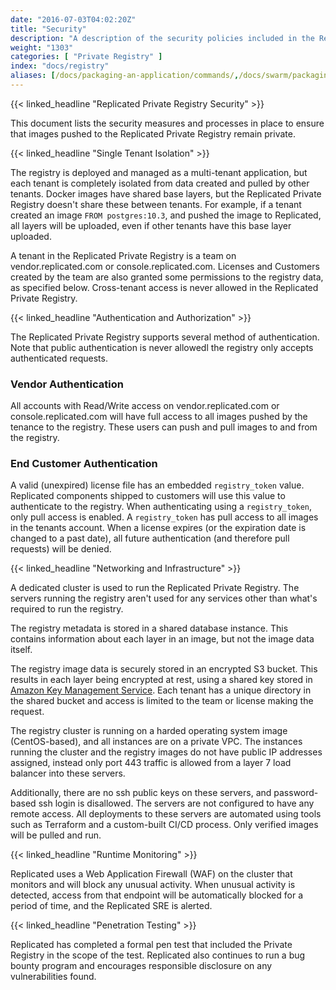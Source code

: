 ```yaml
---
date: "2016-07-03T04:02:20Z"
title: "Security"
description: "A description of the security policies included in the Replicated Private Registry"
weight: "1303"
categories: [ "Private Registry" ]
index: "docs/registry"
aliases: [/docs/packaging-an-application/commands/,/docs/swarm/packaging-an-application/commands/]
---
```


{{< linked_headline "Replicated Private Registry Security" >}}

This document lists the security measures and processes in place to ensure that images pushed to the Replicated Private Registry remain private.

{{< linked_headline "Single Tenant Isolation" >}}

The registry is deployed and managed as a multi-tenant application, but each tenant is completely isolated from data created and pulled by other tenants. Docker images have shared base layers, but the Replicated Private Registry doesn't share these between tenants. For example, if a tenant created an image `FROM postgres:10.3`, and pushed the image to Replicated, all layers will be uploaded, even if other tenants have this base layer uploaded.

A tenant in the Replicated Private Registry is a team on vendor.replicated.com or console.replicated.com. Licenses and Customers created by the team are also granted some permissions to the registry data, as specified below. Cross-tenant access is never allowed in the Replicated Private Registry.

{{< linked_headline "Authentication and Authorization" >}}

The Replicated Private Registry supports several method of authentication. Note that public authentication is never allowedl the registry only accepts authenticated requests.

### Vendor Authentication

All accounts with Read/Write access on vendor.replicated.com or console.replicated.com will have full access to all images pushed by the tenance to the registry. These users can push and pull images to and from the registry.

### End Customer Authentication

A valid (unexpired) license file has an embedded `registry_token` value. Replicated components shipped to customers will use this value to authenticate to the registry. When authenticating using a `registry_token`, only pull access is enabled. A `registry_token` has pull access to all images in the tenants account. When a license expires (or the expiration date is changed to a past date), all future authentication (and therefore pull requests) will be denied.

{{< linked_headline "Networking and Infrastructure" >}}

A dedicated cluster is used to run the Replicated Private Registry. The servers running the registry aren't used for any services other than what's required to run the registry.

The registry metadata is stored in a shared database instance. This contains information about each layer in an image, but not the image data itself.

The registry image data is securely stored in an encrypted S3 bucket. This results in each layer being encrypted at rest, using a shared key stored in [Amazon Key Management Service](https://aws.amazon.com/kms/). Each tenant has a unique directory in the shared bucket and access is limited to the team or license making the request.

The registry cluster is running on a harded operating system image (CentOS-based), and all instances are on a private VPC. The instances running the cluster and the registry images do not have public IP addresses assigned, instead only port 443 traffic is allowed from a layer 7 load balancer into these servers.

Additionally, there are no ssh public keys on these servers, and password-based ssh login is disallowed. The servers are not configured to have any remote access. All deployments to these servers are automated using tools such as Terraform and a custom-built CI/CD process. Only verified images will be pulled and run.

{{< linked_headline "Runtime Monitoring" >}}

Replicated uses a Web Application Firewall (WAF) on the cluster that monitors and will block any unusual activity. When unusual activity is detected, access from that endpoint will be automatically blocked for a period of time, and the Replicated SRE is alerted.

{{< linked_headline "Penetration Testing" >}}

Replicated has completed a formal pen test that included the Private Registry in the scope of the test. Replicated also continues to run a bug bounty program and encourages responsible disclosure on any vulnerabilities found.